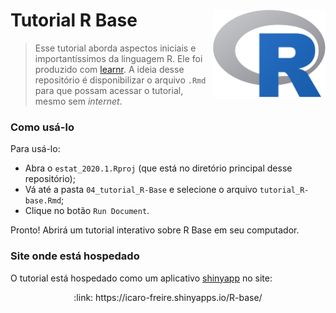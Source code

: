 # Tutorial R Base <img src="figs/logo_R.png" align="right" width = "180px"/>


> Esse tutorial aborda aspectos iniciais e importantíssimos da linguagem R. Ele foi produzido com [learnr](https://rstudio.github.io/learnr/).
> A ideia desse repositório é disponibilizar o arquivo `.Rmd` para que possam acessar o tutorial, mesmo sem _internet_.


### Como usá-lo

Para usá-lo:

- Abra o `estat_2020.1.Rproj` (que está no diretório principal desse repositório);
- Vá até a pasta `04_tutorial_R-Base` e selecione o arquivo `tutorial_R-base.Rmd`;
- Clique no botão `Run Document`.

Pronto!
Abrirá um tutorial interativo sobre R Base em seu computador.

### Site onde está hospedado

O tutorial está hospedado como um aplicativo [shinyapp](https://www.shinyapps.io/) no site:

<p align="center">
  :link:  https://icaro-freire.shinyapps.io/R-base/
</p>
